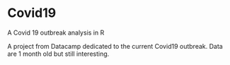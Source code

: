 # Covid19
A Covid 19 outbreak analysis in R

A project from Datacamp dedicated to the current Covid19 outbreak. Data are 1 month old but still interesting.
